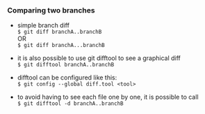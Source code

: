 ### Comparing two branches 
- simple branch diff  
`$ git diff branchA..branchB`  
OR   
`$ git diff branchA...branchB`  

- it is also possible to use git difftool to see a graphical diff  
`$ git difftool branchA..branchB`  

- difftool can be configured like this:  
`$ git config --global diff.tool <tool>`  

- to avoid having to see each file one by one, it is possible to call  
`$ git difftool -d branchA..branchB`

